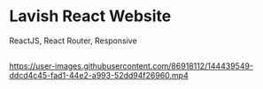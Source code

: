 # Lavish React Website

ReactJS, React Router, Responsive

## 



https://user-images.githubusercontent.com/86918112/144439549-ddcd4c45-fad1-44e2-a993-52dd94f26960.mp4

